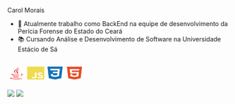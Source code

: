 Carol Morais

- 🔭 Atualmente trabalho como BackEnd na equipe de desenvolvimento da Perícia Forense do Estado do Ceará
- 📚 Cursando Análise e Desenvolvimento de Software na Universidade Estácio de Sá

<div style="display: inline_block"><br>
<img align="center" alt="Java" height="30" width="40" src="https://raw.githubusercontent.com/devicons/devicon/master/icons/java/java-plain.svg">
  <img align="center" alt="Javascript" height="30" width="40" src="https://raw.githubusercontent.com/devicons/devicon/master/icons/javascript/javascript-plain.svg">
   <img align="center" alt="Javascript" height="30" width="40" src="https://raw.githubusercontent.com/devicons/devicon/master/icons/css3/css3-plain.svg">
   <img align="center" alt="Javascript" height="30" width="40" src="https://raw.githubusercontent.com/devicons/devicon/master/icons/html5/html5-plain.svg">
</div>

###
###

<div>
  <a href="https://br.linkedin.com/in/carol-morais-66a336232?trk=people-guest_people_search-card" target="_blank"><img src="https://img.shields.io/badge/-LinkedIn-%23007785?style=for-the-badge&logo=linkedin&logoColor=white" target="_blank"></a>
<a href="mailto:carolmoraism12@gmail.com" target="_blank"><img src="https://img.shields.io/badge/-Gmail-%23333?style=for-the-badge&logo=gmail&logoColor=white" target="_blank"></a>
</div>
